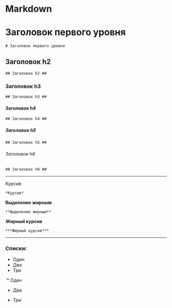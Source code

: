 # Markdown

# Заголовок первого уровня
`# Заголовок первого уровня`

## Заголовок h2
`## Заголовок h2 ##`

### Заголовок h3
`## Заголовок h3 ##`

#### Заголовок h4
`## Заголовок h4 ##`

##### Заголовок h5
`## Заголовок h5 ##`

###### Заголовок h6
`## Заголовок h6 ##`

-------------------------------------------------------------------------------------------------------------------------

*Курсив*

`*Курсив*`

**Выделение жирным**

`**Выделение жирным**`

***Жирный курсив***

`***Жирный курсив***`

-------------------------------------------------------------------------------------------------------------------------

### Списки:
* Один
* Два
* Три

`* Один

* Два

* Три`
